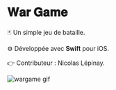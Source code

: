 # 𝐖𝐚𝐫 𝐆𝐚𝐦𝐞

🃏 Un simple jeu de bataille.

⚙️ Développée avec 𝐒𝐰𝐢𝐟𝐭 pour iOS.

👉 Contributeur : Nicolas Lépinay.

![wargame gif](https://user-images.githubusercontent.com/87578863/236693712-1f4fa382-6640-485a-8f44-ecd534f3e216.gif)
